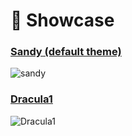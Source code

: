 # 🎨 Showcase

### [Sandy (default theme)](https://github.com/AlbanDAVID/Toutui-theme/blob/main/theme/sandy.toml)
![sandy](https://github.com/user-attachments/assets/3007a6fd-e54a-4015-989b-3f4408e95b7d)

### [Dracula1](https://github.com/AlbanDAVID/Toutui-theme/blob/main/theme/dracula1.toml)
![Dracula1](https://github.com/user-attachments/assets/54a92675-fb6c-469a-972e-adffde4de1eb)

